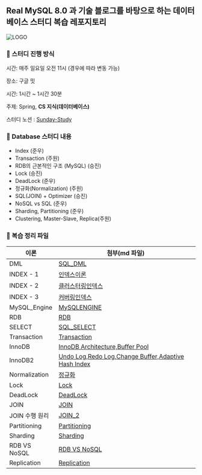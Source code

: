 ## Real MySQL 8.0 과 기술 블로그를 바탕으로 하는 데이터 베이스 스터디 복습 레포지토리
![LOGO](https://user-images.githubusercontent.com/84346055/283545309-cd436dcf-11a3-4f30-8996-913a8d706dcd.jpeg)
### 📌 스터디 진행 방식

시간: 매주 일요일 오전 11시 (경우에 따라 변동 가능)

장소: 구글 밋

시간: 1시간 ~ 1시간 30분

주제: Spring, **CS 지식(데이터베이스)**

스터디 노션 : [Sunday-Study](https://junu-park.notion.site/16c177d528fd4ef8b6bb8a3823b8db28?pvs=4)

### 📌 Database 스터디 내용

- Index (준우) 
- Transaction (주원)
- RDB의 근본적인 구조 (MySQL) (승진)
- Lock (승진)
- DeadLock (준우)
- 정규화(Normalization) (주원)  
- SQL(JOIN) + Optimizer (승진)
- NoSQL vs SQL (준우)
- Sharding, Partitioning (준우)
- Clustering, Master-Slave, Replica(주원)

### 📌 복습 정리 파일
| 이론 | 첨부(md 파일) |
| --- | --- |
| DML |[SQL_DML](https://github.com/jinjoo-lab/RDB/blob/main/DML.md)|
| INDEX - 1 |[인덱스이론](https://github.com/jinjoo-lab/RDB/blob/main/INDEX_1.md)|
| INDEX - 2 |[클러스터링인덱스](https://github.com/jinjoo-lab/RDB/blob/main/INDEX_2.md)|
| INDEX - 3 |[커버링인덱스](https://github.com/jinjoo-lab/RDB/blob/main/INDEX_3.md)|
| MySQL_Engine |[MySQLENGINE](https://github.com/jinjoo-lab/RDB/blob/main/MySQL_Engine.md)|
| RDB |[RDB](https://github.com/jinjoo-lab/RDB/blob/main/RDB.md)|
| SELECT |[SQL_SELECT](https://github.com/jinjoo-lab/RDB/blob/main/SELECT.md)|
| Transaction |[Transaction](https://github.com/jinjoo-lab/RDB/blob/main/Transaction.md)|
| InnoDB | [InnoDB Architecture,Buffer Pool](https://github.com/jinjoo-lab/RDB/blob/main/InnoDB.md)|
| InnoDB2 | [Undo Log,Redo Log,Change Buffer,Adaptive Hash Index](https://github.com/jinjoo-lab/RDB/blob/main/InnoDB2.md)|
| Normalization | [정규화](https://github.com/jinjoo-lab/RDB/blob/main/Normalization.md)|
| Lock | [Lock](https://github.com/jinjoo-lab/RDB/blob/main/Lock.md)|
| DeadLock | [DeadLock](https://github.com/jinjoo-lab/RDB/blob/main/DeadLock.md)|
| JOIN | [JOIN](https://github.com/jinjoo-lab/RDB/blob/main/JOIN.md)|
| JOIN 수행 원리 | [JOIN_2](https://github.com/jinjoo-lab/RDB/blob/main/JOIN_2.md)|
| Partitioning | [Partitioning](https://github.com/jinjoo-lab/RDB/blob/main/Partitioning.md)|
| Sharding | [Sharding](https://github.com/jinjoo-lab/RDB/blob/main/Sharding.md)|
| RDB VS NoSQL |[RDB VS NoSQL](https://github.com/jinjoo-lab/RDB/blob/main/NoSQL.md)|
| Replication | [Replication](https://github.com/jinjoo-lab/RDB/blob/main/Replication.md)|
